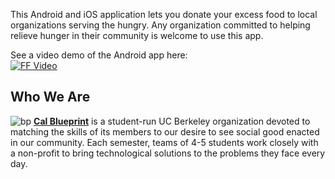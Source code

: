 This Android and iOS application lets you donate your excess food to local organizations serving the hungry. Any organization committed to helping relieve hunger in their community is welcome to use this app.

See a video demo of the Android app here:
<br>
[![FF Video](http://img.youtube.com/vi/Asx2FZrB1Jg/0.jpg)](http://www.youtube.com/watch?v=Asx2FZrB1Jg)

Who We Are
----
![bp](http://bptech.berkeley.edu/assets/logo-full-large-d6419503b443e360bc6c404a16417583.png "BP Banner")
**[Cal Blueprint](http://www.calblueprint.org/)** is a student-run UC Berkeley organization devoted to matching the skills of its members to our desire to see social good enacted in our community. Each semester, teams of 4-5 students work closely with a non-profit to bring technological solutions to the problems they face every day.
